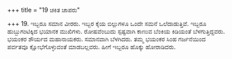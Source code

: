 +++
title = "19 ಚಕಿತ ಚಾಪರು"

+++
19.   ಇಬ್ಬರೂ ಸಮಾನ ವೀರರು. ಇಬ್ಬರ ಕೈಯ ಬಿಲ್ಲುಗಳೂ ಒಂದೇ ಸಮನೆ ಒಲೆದಾಡುತ್ತಿವೆ. ಇಬ್ಬರೂ ಹುಬ್ಬುಗಂಟಿಕ್ಕಿದ ಭಯಾನಕ ಮುಖಿಗಳು. ರೋಷವೆಂಬುದು ಸ್ಪಷ್ಟವಾಗಿ ಕಾಣುವ ಬೆಂಕಿಯ ಕಿಡಿಯಂತೆ  ಬೆಳಗುತ್ತಿದ್ದವರು. ಭಯಂಕರ ಶೌರ್ಯದ ಮಹಾನಾಯಕರು. ಸಮಾನವಾಗಿ ಬೆಳಗಿದರು. ತಮ್ಮ ಭಯಂಕರ ಸಿಂಹ ಗರ್ಜನೆಯಿಂದ ಪರ್ವತವೂ ಕ್ಷೋಭೆಗೊಳ್ಳುವಂತೆ ಮಾಡಬಲ್ಲವರು. ಹೀಗೆ ಇಬ್ಬರೂ ಹೊಕ್ಕು ಹೋರಾಡಿದರು.